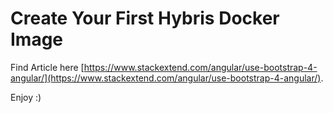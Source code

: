 # Create Your First Hybris Docker Image

Find Article here [https://www.stackextend.com/angular/use-bootstrap-4-angular/](https://www.stackextend.com/angular/use-bootstrap-4-angular/).

Enjoy :)

